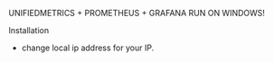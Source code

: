 UNIFIEDMETRICS + PROMETHEUS + GRAFANA RUN ON WINDOWS!

Installation 

- change local ip address for your IP.
